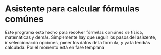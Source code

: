 # Asistente para calcular fórmulas comúnes
Este programa está hecho para resolver fórmulas comúnes de física, matemáticas y demás. Simplemente hay que seguir los pasos del asistente, ir seleccionando opciones, poner los datos de la fórmula, y ya la tendrás calculada. Por el momento está en fase temprana
